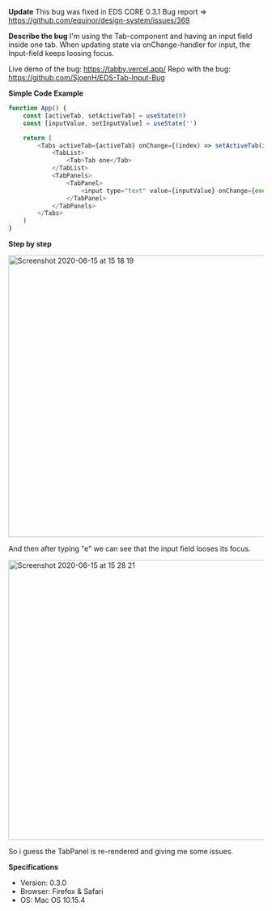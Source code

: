 **Update**
This bug was fixed in EDS CORE 0.3.1
Bug report => https://github.com/equinor/design-system/issues/369

**Describe the bug**
I'm using the Tab-component and having an input field inside one tab.
When updating state via onChange-handler for input, the Input-field keeps loosing focus.

Live demo of the bug: https://tabby.vercel.app/
Repo with the bug: https://github.com/SjoenH/EDS-Tab-Input-Bug

**Simple Code Example**
```JavaScript
function App() {
    const [activeTab, setActiveTab] = useState(0)
    const [inputValue, setInputValue] = useState('')

    return (
        <Tabs activeTab={activeTab} onChange={(index) => setActiveTab(index)}>
            <TabList>
                <Tab>Tab one</Tab>
            </TabList>
            <TabPanels>
                <TabPanel>
                    <input type="text" value={inputValue} onChange={event => setInputValue(event.target.value)}/>
                </TabPanel>
            </TabPanels>
        </Tabs>
    )
}
```

**Step by step**

<img width="556" alt="Screenshot 2020-06-15 at 15 18 19" src="https://user-images.githubusercontent.com/3164065/84662021-7f1ff500-af1b-11ea-9a2b-7b8ad2bcab68.png">

And then after typing "e" we can see that the input field looses its focus.

<img width="552" alt="Screenshot 2020-06-15 at 15 28 21" src="https://user-images.githubusercontent.com/3164065/84663018-e4c0b100-af1c-11ea-87fb-73bbc80e8b38.png">

So i guess the TabPanel is re-rendered and giving me some issues.

**Specifications**

- Version: 0.3.0
- Browser: Firefox & Safari 
- OS: Mac OS 10.15.4
